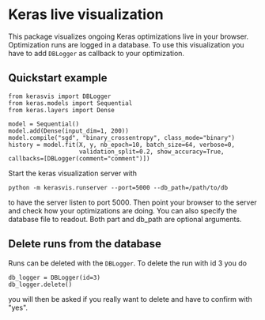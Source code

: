 Keras live visualization
========================


This package visualizes ongoing Keras optimizations live in your browser.
Optimization runs are logged in a database. To use this visualization you have to
add `DBLogger` as callback to your optimization. 


Quickstart example
------------------


    from kerasvis import DBLogger
    from keras.models import Sequential
    from keras.layers import Dense
    
    model = Sequential()
    model.add(Dense(input_dim=1, 200))
    model.compile("sgd", "binary_crossentropy", class_mode="binary")
    history = model.fit(X, y, nb_epoch=10, batch_size=64, verbose=0,
                        validation_split=0.2, show_accuracy=True, callbacks=[DBLogger(comment="comment")])

Start the keras visualization server with

    python -m kerasvis.runserver --port=5000 --db_path=/path/to/db 
    
to have the server listen to port 5000. Then point your browser to the server and check how your optimizations are doing.
You can also specify the database file to readout. Both part and db_path are optional arguments.

Delete runs from the database
-----------------------------

Runs can be deleted with the `DBLogger`. To delete the run with id 3 you do

    db_logger = DBLogger(id=3)
    db_logger.delete()
    
you will then be asked if you really want to delete and have to confirm with "yes".
